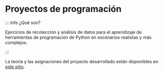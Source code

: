 # Proyectos de programación

::: info ¿Qué son?

Ejercicios de recolección y análisis de datos para el aprendizaje de herramientas de programación de Python en escenarios realistas y más complejos.

:::

La teoría y las asignaciones del proyecto desarrollado están disponibles en [este sitio](https://improbabilidades.github.io/proyecto/).
